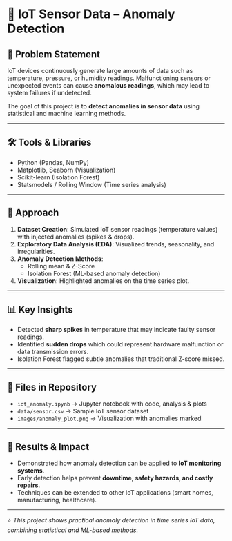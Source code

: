 # 🔧 IoT Sensor Data – Anomaly Detection  

## 📌 Problem Statement  
IoT devices continuously generate large amounts of data such as temperature, pressure, or humidity readings. Malfunctioning sensors or unexpected events can cause **anomalous readings**, which may lead to system failures if undetected.  

The goal of this project is to **detect anomalies in sensor data** using statistical and machine learning methods.  

---

## 🛠️ Tools & Libraries  
- Python (Pandas, NumPy)  
- Matplotlib, Seaborn (Visualization)  
- Scikit-learn (Isolation Forest)  
- Statsmodels / Rolling Window (Time series analysis)  

---

## 🔧 Approach  
1. **Dataset Creation**: Simulated IoT sensor readings (temperature values) with injected anomalies (spikes & drops).  
2. **Exploratory Data Analysis (EDA)**: Visualized trends, seasonality, and irregularities.  
3. **Anomaly Detection Methods**:  
   - Rolling mean & Z-Score  
   - Isolation Forest (ML-based anomaly detection)  
4. **Visualization**: Highlighted anomalies on the time series plot.  

---

## 📊 Key Insights  
- Detected **sharp spikes** in temperature that may indicate faulty sensor readings.  
- Identified **sudden drops** which could represent hardware malfunction or data transmission errors.  
- Isolation Forest flagged subtle anomalies that traditional Z-score missed.  

---

## 📂 Files in Repository  
- `iot_anomaly.ipynb` → Jupyter notebook with code, analysis & plots  
- `data/sensor.csv` → Sample IoT sensor dataset  
- `images/anomaly_plot.png` → Visualization with anomalies marked  

---

## 🚀 Results & Impact  
- Demonstrated how anomaly detection can be applied to **IoT monitoring systems**.  
- Early detection helps prevent **downtime, safety hazards, and costly repairs**.  
- Techniques can be extended to other IoT applications (smart homes, manufacturing, healthcare).  

---

⭐ *This project shows practical anomaly detection in time series IoT data, combining statistical and ML-based methods.*  
